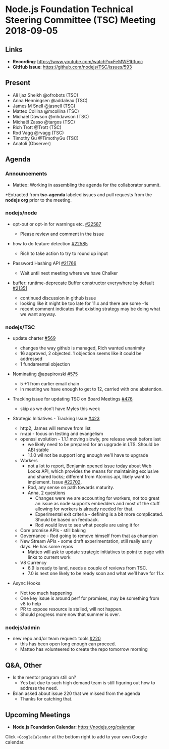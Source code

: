 # Node.js Foundation Technical Steering Committee (TSC) Meeting 2018-09-05

## Links

* **Recording**: <https://www.youtube.com/watch?v=FeMWE1b1ucc>
* **GitHub Issue**: <https://github.com/nodejs/TSC/issues/593>

## Present

* Ali Ijaz Sheikh @ofrobots (TSC)
* Anna Henningsen @addaleax (TSC)
* James M Snell @jasnell (TSC)
* Matteo Collina @mcollina (TSC)
* Michael Dawson @mhdawson (TSC)
* Michaël Zasso @targos (TSC)
* Rich Trott @Trott (TSC)
* Rod Vagg @rvagg (TSC)
* Timothy Gu @TimothyGu (TSC)
* Anatoli (Observer)

## Agenda

### Announcements

* Matteo: Working in assembling the agenda for the collaborator summit.

\*Extracted from **tsc-agenda** labeled issues and pull requests from the **nodejs org** prior to the meeting.

### nodejs/node

* opt-out or opt-in for warnings etc. [#22587](https://github.com/nodejs/node/issues/22587)
  * Please review and comment in the issue

* how to do feature detection [#22585](https://github.com/nodejs/node/issues/22585)
  * Rich to take action to try to round up input

* Password Hashing API [#21766](https://github.com/nodejs/node/issues/21766)
  * Wait until next meeting where we have Chalker

* buffer: runtime-deprecate Buffer constructor everywhere by default [#21351](https://github.com/nodejs/node/pull/21351)
  * continued discussion in github issue
  * looking like it might be too late for 11.x and there are some -1s
  * recent comment indicates that existing strategy may be doing what we want anyway.

### nodejs/TSC

* update charter [#569](https://github.com/nodejs/TSC/pull/569)
  * changes the way github is managed, Rich wanted unanimity
  * 16 approved, 2 objected.  1 objection seems like it could be addressed
  * 1 fundamental objection

* Nominating @apapirovski [#575](https://github.com/nodejs/TSC/issues/575)
  * 5 +1 from earlier email chain
  * in meeting we have enough to get to 12, carried with one abstention.

* Tracking issue for updating TSC on Board Meetings [#476](https://github.com/nodejs/TSC/issues/476)
  * skip as we don’t have Myles this week

* Strategic Initiatives - Tracking Issue [#423](https://github.com/nodejs/TSC/issues/423)
  * http2, James will remove from list
  * n-api - focus on testing and evangelism
  * openssl evolution - 1.1.1 moving slowly, pre release week before last
    * we likely need to be prepared for an upgrade in LTS.  Should be ABI stable
    * 1.1.0 wil not be support long enough we’ll have to upgrade
  * Workers
    * not a lot to report, Benjamin opened issue today about Web Locks API, which
      provides the means for maintaining exclusive and shared locks; different from
      Atomics api, likely want to implement. Issue
      [#22702](https://github.com/nodejs/node/issues/22702).
    * Rod, any sense on path towards maturity.
    * Anna, 2 questions
      * Changes were we are accounting for workers, not too great an issue as node supports
        embedders and most of the stuff allowing for workers is already needed for that.
      * Experimental exit criteria - defining is a bit more complicated.  Should be based on
        feedback.
      * Rod would love to see what people are using it for
  * Core promise APIs - still baking
  * Governance - Rod going to remove himself from that as champion
  * New Stream APIs - some draft experimentation, still really early days.  He has some repos
    * Matteo will ask to update strategic initiatives to point to page with links to current work
  * V8 Currency
    * 6.9 is ready to land, needs a couple of reviews from TSC.
    * 7.0 is next one likely to be ready soon and what we’ll have for 11.x

* Async Hooks
  * Not too much happening
  * One key issue is around perf for promises, may be something from v8 to help
  * PR to expose resource is stalled, will not happen.
  * Should progress more now that summer is over.

### nodejs/admin

* new repo and/or team request: tools [#220](https://github.com/nodejs/admin/issues/220)
  * this has been open long enough can proceed.
  * Matteo has volunteered to create the repo tomorrow morning

## Q\&A, Other

* Is the mentor program still on?
  * Yes but due to such high demand team is still figuring out how to address the need.
* Brian asked about issue 220 that we missed from the agenda
  * Thanks for catching that.

## Upcoming Meetings

* **Node.js Foundation Calendar**: <https://nodejs.org/calendar>

Click `+GoogleCalendar` at the bottom right to add to your own Google calendar.
